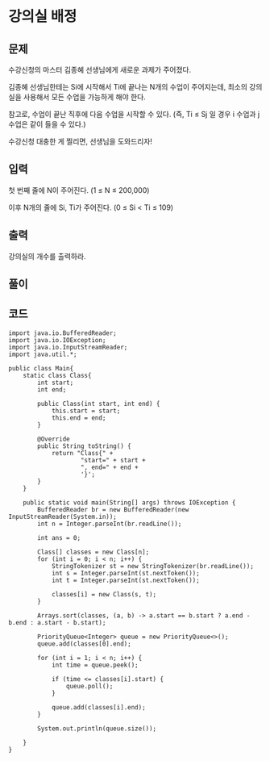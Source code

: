 # 강의실 배정 
 
## 문제
수강신청의 마스터 김종혜 선생님에게 새로운 과제가 주어졌다. 

김종혜 선생님한테는 Si에 시작해서 Ti에 끝나는 N개의 수업이 주어지는데, 최소의 강의실을 사용해서 모든 수업을 가능하게 해야 한다. 

참고로, 수업이 끝난 직후에 다음 수업을 시작할 수 있다. (즉, Ti ≤ Sj 일 경우 i 수업과 j 수업은 같이 들을 수 있다.)

수강신청 대충한 게 찔리면, 선생님을 도와드리자!

## 입력
첫 번째 줄에 N이 주어진다. (1 ≤ N ≤ 200,000)

이후 N개의 줄에 Si, Ti가 주어진다. (0 ≤ Si < Ti ≤ 109)

## 출력
강의실의 개수를 출력하라.

## 풀이
 
 

## 코드
```
import java.io.BufferedReader;
import java.io.IOException;
import java.io.InputStreamReader;
import java.util.*;

public class Main{
    static class Class{
        int start;
        int end;

        public Class(int start, int end) {
            this.start = start;
            this.end = end;
        }

        @Override
        public String toString() {
            return "Class{" +
                    "start=" + start +
                    ", end=" + end +
                    '}';
        }
    }

    public static void main(String[] args) throws IOException {
        BufferedReader br = new BufferedReader(new InputStreamReader(System.in));
        int n = Integer.parseInt(br.readLine());

        int ans = 0;

        Class[] classes = new Class[n];
        for (int i = 0; i < n; i++) {
            StringTokenizer st = new StringTokenizer(br.readLine());
            int s = Integer.parseInt(st.nextToken());
            int t = Integer.parseInt(st.nextToken());

            classes[i] = new Class(s, t);
        }

        Arrays.sort(classes, (a, b) -> a.start == b.start ? a.end - b.end : a.start - b.start);

        PriorityQueue<Integer> queue = new PriorityQueue<>();
        queue.add(classes[0].end);

        for (int i = 1; i < n; i++) {
            int time = queue.peek();

            if (time <= classes[i].start) {
                queue.poll();
            }

            queue.add(classes[i].end);
        }

        System.out.println(queue.size());

    }
}
```
